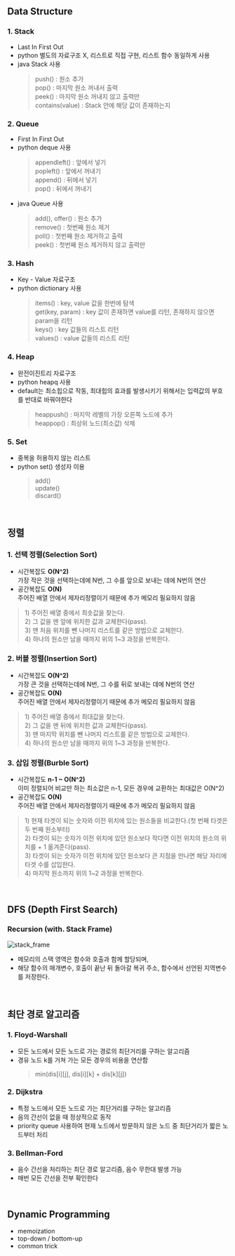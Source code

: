 ## Data Structure
### 1. Stack
* Last In First Out
* python 별도의 자료구조 X, 리스트로 직접 구현, 리스트 함수 동일하게 사용
* java Stack 사용
  <blockquote>
  push() : 원소 추가<br>
  pop() : 마지막 원소 꺼내서 출력<br>
  peek() : 마지막 원소 꺼내지 않고 출력만<br>
  contains(value) : Stack 안에 해당 값이 존재하는지
  </blockquote>

###  2. Queue
* First In First Out
* python deque 사용
  <blockquote>
  appendleft() : 앞에서 넣기<br>
  popleft() : 앞에서 꺼내기<br> 
  append() : 뒤에서 넣기<br> 
  pop() : 뒤에서 꺼내기
  </blockquote>
 * java Queue 사용
    <blockquote>
    add(), offer() : 원소 추가<br>
    remove() : 첫번째 원소 제거<br>
    poll() : 첫번째 원소 제거하고 출력<br>
    peek() : 첫번째 원소 제거하지 않고 출력만<br>
    </blockquote>

### 3. Hash
* Key - Value 자료구조
* python dictionary 사용
   <blockquote>
     items() : key,  value 값을 한번에 탐색<br>
     get(key,  param) : key 값이 존재하면 value를 리턴,  존재하지 않으면 param을 리턴<br>
     keys() : key 값들의 리스트 리턴<br>
     values() : value 값들의 리스트 리턴
   </blockquote>
 

### 4. Heap
* 완전이진트리 자료구조
* python heapq 사용
* default는 최소힙으로 작동, 최대힙의 효과를 발생시키기 위해서는 입력값의 부호를 반대로 바꿔야한다
   <blockquote>
    heappush() : 마지막 레벨의 가장 오른쪽 노드에 추가<br>
    heappop() : 최상위 노드(최소값) 삭제
    </blockquote>


### 5. Set
* 중복을 허용하지 않는 리스트
* python set() 생성자 이용
    <blockquote>
     add()<br>
     update()<br>
     discard()
     </blockquote>
     
<br>  

## 정렬
### 1. 선택 정렬(Selection Sort)
* 시간복잡도 <b>O(N^2) </b> <br>가장 작은 것을 선택하는데에 N번, 그 수를 앞으로 보내는 데에 N번의 연산
* 공간복잡도 <b>O(N) </b> <br> 주어진 배열 안에서 제자리정렬이기 때문에 추가 메모리 필요하지 않음
<blockquote>
1) 주어진 배열 중에서 최솟값을 찾는다.<br>
2) 그 값을 맨 앞에 위치한 값과 교체한다(pass).<br>
3) 맨 처음 위치를 뺀 나머지 리스트를 같은 방법으로 교체한다.<br>
4) 하나의 원소만 남을 때까지 위의 1~3 과정을 반복한다.
</blockquote>

### 2. 버블 정렬(Insertion Sort)
* 시간복잡도 <b>O(N^2) </b> <br> 가장 큰 것을 선택하는데에 N번, 그 수를 뒤로 보내는 데에 N번의 연산
* 공간복잡도 <b>O(N) </b> <br> 주어진 배열 안에서 제자리정렬이기 때문에 추가 메모리 필요하지 않음
<blockquote>
1) 주어진 배열 중에서 최대값을 찾는다.<br>
2) 그 값을 맨 뒤에 위치한 값과 교체한다(pass).<br>
3) 맨 마지막 위치를 뺀 나머지 리스트를 같은 방법으로 교체한다.<br>
4) 하나의 원소만 남을 때까지 위의 1~3 과정을 반복한다.
</blockquote>

### 3. 삽입 정렬(Burble Sort)
* 시간복잡도 <b> n-1 ~ O(N^2) </b> <br> 이미 정렬되어 비교만 하는 최소값은 n-1, 모든 경우에 교환하는 최대값은 O(N^2)
* 공간복잡도 <b>O(N) </b> <br> 주어진 배열 안에서 제자리정렬이기 때문에 추가 메모리 필요하지 않음
<blockquote>
1) 현재 타겟이 되는 숫자와 이전 위치에 있는 원소들을 비교한다.(첫 번째 타겟은 두 번째 원소부터)<br>
2) 타겟이 되는 숫자가 이전 위치에 있던 원소보다 작다면 이전 위치의 원소의 위치를 + 1 옮겨준다(pass).<br>
3) 타겟이 되는 숫자가 이전 위치에 있던 원소보다 큰 지점을 만나면 해당 자리에 타겟 수를 삽입한다.<br>
4) 마지막 원소까지 위의 1~2 과정을 반복한다.<br>
</blockquote>

<br>  

## DFS (Depth First Search)
### Recursion (with. Stack Frame)
![stack_frame](https://i.stack.imgur.com/P56ru.jpg)
* 메모리의 스택 영역은 함수와 호출과 함께 할당되며,
* 해당 함수의 매개변수, 호출이 끝난 뒤 돌아갈 복귀 주소, 함수에서 선언된 지역변수를 저장한다.

<br>  

## 최단 경로 알고리즘
### 1. Floyd-Warshall 
- 모든 노드에서 모든 노드로 가는 경로의 최단거리를 구하는 알고리즘
- 경유 노드 k를 거쳐 가는 모든 경우의 비용을 연산함
  <blockquote>
   min(dis[i][j],  dis[i][k] + dis[k][j])
  </blockquote>     

### 2. Dijkstra
- 특정 노드에서 모든 노드로 가는 최단거리를 구하는 알고리즘
- 음의 간선이 없을 때 정상적으로 동작
- priority queue 사용하여 현재 노드에서 방문하지 않은 노드 중 최단거리가 짧은 노드부터 처리

### 3. Bellman-Ford
- 음수 간선을 처리하는 최단 경로 알고리즘, 음수 무한대 발생 가능
- 매번 모든 간선을 전부 확인한다

<br>  

## Dynamic Programming 
* memoization
* top-down / bottom-up
* common trick


